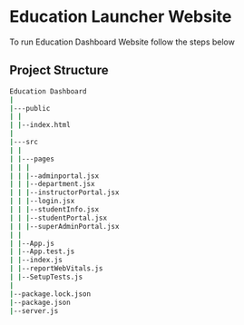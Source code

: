 
# Education Launcher Website

To run Education Dashboard Website follow the steps below


## Project Structure


```bash
Education Dashboard
|
|---public
| |
| |--index.html
|
|---src
| |
| |---pages
| | |
| | |--adminportal.jsx
| | |--department.jsx
| | |--instructorPortal.jsx
| | |--login.jsx
| | |--studentInfo.jsx
| | |--studentPortal.jsx
| | |--superAdminPortal.jsx
| | 
| |--App.js
| |--App.test.js
| |--index.js
| |--reportWebVitals.js
| |--SetupTests.js
|
|--package.lock.json
|--package.json
|--server.js
```
